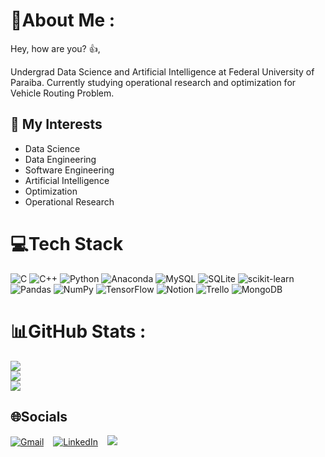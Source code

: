 # 💫About Me :
Hey, how are you? 👍,

Undergrad Data Science and Artificial Intelligence at Federal University of Paraiba.
Currently studying operational research and optimization for Vehicle Routing Problem.

## 🚀 My Interests
* Data Science
* Data Engineering
* Software Engineering
* Artificial Intelligence
* Optimization
* Operational Research 


# 💻Tech Stack
![C](https://img.shields.io/badge/c-%2300599C.svg?style=for-the-badge&logo=c&logoColor=white) 
![C++](https://img.shields.io/badge/c++-%2300599C.svg?style=for-the-badge&logo=c%2B%2B&logoColor=white) ![Python](https://img.shields.io/badge/python-3670A0?style=for-the-badge&logo=python&logoColor=ffdd54) ![Anaconda](https://img.shields.io/badge/Anaconda-%2344A833.svg?style=for-the-badge&logo=anaconda&logoColor=white) ![MySQL](https://img.shields.io/badge/mysql-%2300f.svg?style=for-the-badge&logo=mysql&logoColor=white) ![SQLite](https://img.shields.io/badge/sqlite-%2307405e.svg?style=for-the-badge&logo=sqlite&logoColor=white) ![scikit-learn](https://img.shields.io/badge/scikit--learn-%23F7931E.svg?style=for-the-badge&logo=scikit-learn&logoColor=white) ![Pandas](https://img.shields.io/badge/pandas-%23150458.svg?style=for-the-badge&logo=pandas&logoColor=white) ![NumPy](https://img.shields.io/badge/numpy-%23013243.svg?style=for-the-badge&logo=numpy&logoColor=white) ![TensorFlow](https://img.shields.io/badge/TensorFlow-%23FF6F00.svg?style=for-the-badge&logo=TensorFlow&logoColor=white) ![Notion](https://img.shields.io/badge/Notion-%23000000.svg?style=for-the-badge&logo=notion&logoColor=white) ![Trello](https://img.shields.io/badge/Trello-%23026AA7.svg?style=for-the-badge&logo=Trello&logoColor=white) ![MongoDB](https://img.shields.io/badge/MongoDB-%234ea94b.svg?style=for-the-badge&logo=mongodb&logoColor=white)

# 📊GitHub Stats :
![](https://github-readme-stats.vercel.app/api?username=Guilherme-iram&theme=vision-friendly-dark&hide_border=false&include_all_commits=false&count_private=true)<br/>
![](https://github-readme-streak-stats.herokuapp.com/?user=Guilherme-iram&theme=vision-friendly-dark&hide_border=false)<br/>
![](https://github-readme-stats.vercel.app/api/top-langs/?username=Guilherme-iram&theme=vision-friendly-dark&hide_border=false&include_all_commits=false&count_private=true&layout=compact)

## 🌐Socials
[![Gmail](https://imgur.com/RpheCdT.png)](mailto:guilherme.iram@gmail.com) &ensp;
[![LinkedIn](https://i.imgur.com/rgMtwhO.png)](https://www.linkedin.com/in/guilherme-iram-ds/) &ensp;
[![](https://visitcount.itsvg.in/api?id=Guilherme-iram&icon=0&color=12)](https://visitcount.itsvg.in)

